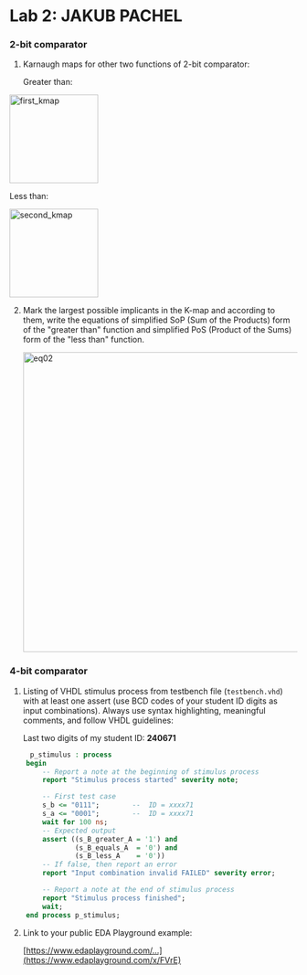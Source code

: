 # Lab 2: JAKUB PACHEL

### 2-bit comparator

1. Karnaugh maps for other two functions of 2-bit comparator:

   Greater than:

 <img width="155" alt="first_kmap" src="https://user-images.githubusercontent.com/61315339/219480957-878ed617-0131-4c49-9d55-2419c6bc1974.png">


   Less than:

   <img width="155" alt="second_kmap" src="https://user-images.githubusercontent.com/61315339/219481858-22e0511d-0cad-4dc3-bedb-471c0ddc1d97.png">


2. Mark the largest possible implicants in the K-map and according to them, write the equations of simplified SoP (Sum of the Products) form of the "greater than" function and simplified PoS (Product of the Sums) form of the "less than" function.

   <img width="525" alt="eq02" src="https://user-images.githubusercontent.com/61315339/219482243-71c2607e-42ff-40fb-8e67-4d9b0e034661.png">


### 4-bit comparator

1. Listing of VHDL stimulus process from testbench file (`testbench.vhd`) with at least one assert (use BCD codes of your student ID digits as input combinations). Always use syntax highlighting, meaningful comments, and follow VHDL guidelines:

   Last two digits of my student ID: **240671**

```vhdl
     p_stimulus : process
    begin
        -- Report a note at the beginning of stimulus process
        report "Stimulus process started" severity note;

        -- First test case
        s_b <= "0111";        --  ID = xxxx71
        s_a <= "0001";        --  ID = xxxx71
        wait for 100 ns;
        -- Expected output
        assert ((s_B_greater_A = '1') and
                (s_B_equals_A  = '0') and
                (s_B_less_A    = '0'))
        -- If false, then report an error
        report "Input combination invalid FAILED" severity error;

        -- Report a note at the end of stimulus process
        report "Stimulus process finished";
        wait;
    end process p_stimulus;
```

2. Link to your public EDA Playground example:

   [https://www.edaplayground.com/...](https://www.edaplayground.com/x/FVrE)
